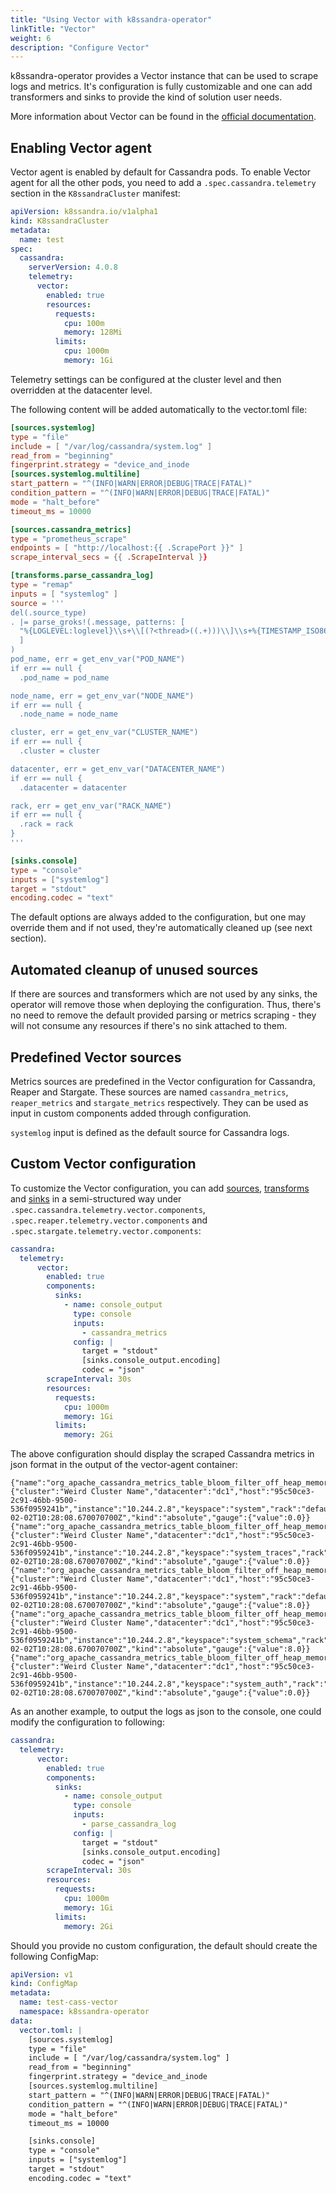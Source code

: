 ```yaml
---
title: "Using Vector with k8ssandra-operator"
linkTitle: "Vector"
weight: 6
description: "Configure Vector"
---
```


k8ssandra-operator provides a Vector instance that can be used to scrape logs and metrics. It's configuration is fully customizable and one can add transformers and sinks to provide the kind of solution user needs.

More information about Vector can be found in the [official documentation](https://vector.dev/docs/).

## Enabling Vector agent

Vector agent is enabled by default for Cassandra pods. To enable Vector agent for all the other pods, you need to add a `.spec.cassandra.telemetry` section in the `K8ssandraCluster` manifest:

```yaml
apiVersion: k8ssandra.io/v1alpha1
kind: K8ssandraCluster
metadata:
  name: test
spec:
  cassandra:
    serverVersion: 4.0.8
    telemetry:
      vector:
        enabled: true
        resources:
          requests:
            cpu: 100m
            memory: 128Mi
          limits:
            cpu: 1000m
            memory: 1Gi
```

Telemetry settings can be configured at the cluster level and then overridden at the datacenter level.

The following content will be added automatically to the vector.toml file:

```toml
[sources.systemlog]
type = "file"
include = [ "/var/log/cassandra/system.log" ]
read_from = "beginning"
fingerprint.strategy = "device_and_inode
[sources.systemlog.multiline]
start_pattern = "^(INFO|WARN|ERROR|DEBUG|TRACE|FATAL)"
condition_pattern = "^(INFO|WARN|ERROR|DEBUG|TRACE|FATAL)"
mode = "halt_before"
timeout_ms = 10000

[sources.cassandra_metrics]
type = "prometheus_scrape"
endpoints = [ "http://localhost:{{ .ScrapePort }}" ]
scrape_interval_secs = {{ .ScrapeInterval }}

[transforms.parse_cassandra_log]
type = "remap"
inputs = [ "systemlog" ]
source = '''
del(.source_type)
. |= parse_groks!(.message, patterns: [
  "%{LOGLEVEL:loglevel}\\s+\\[(?<thread>((.+)))\\]\\s+%{TIMESTAMP_ISO8601:timestamp}\\s+%{JAVACLASS:class}:%{NUMBER:line}\\s+-\\s+(?<message>(.+\\n?)+)",
  ]
)
pod_name, err = get_env_var("POD_NAME")
if err == null {
  .pod_name = pod_name

node_name, err = get_env_var("NODE_NAME")
if err == null {
  .node_name = node_name

cluster, err = get_env_var("CLUSTER_NAME")
if err == null {
  .cluster = cluster

datacenter, err = get_env_var("DATACENTER_NAME")
if err == null {
  .datacenter = datacenter

rack, err = get_env_var("RACK_NAME")
if err == null {
  .rack = rack
}
'''

[sinks.console]
type = "console"
inputs = ["systemlog"]
target = "stdout"
encoding.codec = "text"
```

The default options are always added to the configuration, but one may override them and if not used, they're automatically cleaned up (see next section).

## Automated cleanup of unused sources

If there are sources and transformers which are not used by any sinks, the operator will remove those when deploying the configuration. Thus, there's no need to remove the default provided parsing or metrics scraping - they will not consume any resources if there's no sink attached to them. 

## Predefined Vector sources

Metrics sources are predefined in the Vector configuration for Cassandra, Reaper and Stargate. These sources are named `cassandra_metrics`, `reaper_metrics` and `stargate_metrics` respectively.
They can be used as input in custom components added through configuration.

`systemlog` input is defined as the default source for Cassandra logs.

## Custom Vector configuration

To customize the Vector configuration, you can add [sources](https://vector.dev/docs/reference/configuration/sources/), [transforms](https://vector.dev/docs/reference/configuration/transforms/) and [sinks](https://vector.dev/docs/reference/configuration/sinks/) in a semi-structured way under `.spec.cassandra.telemetry.vector.components`, `.spec.reaper.telemetry.vector.components` and `.spec.stargate.telemetry.vector.components`:

```yaml
cassandra:  
  telemetry:
      vector:
        enabled: true
        components:
          sinks:
            - name: console_output
              type: console
              inputs:
                - cassandra_metrics
              config: |
                target = "stdout"
                [sinks.console_output.encoding]
                codec = "json"
        scrapeInterval: 30s
        resources:
          requests:
            cpu: 1000m
            memory: 1Gi
          limits:
            memory: 2Gi
```

The above configuration should display the scraped Cassandra metrics in json format in the output of the vector-agent container:

```
{"name":"org_apache_cassandra_metrics_table_bloom_filter_off_heap_memory_used","tags":{"cluster":"Weird Cluster Name","datacenter":"dc1","host":"95c50ce3-2c91-46bb-9500-536f0959241b","instance":"10.244.2.8","keyspace":"system","rack":"default","table":"view_builds_in_progress"},"timestamp":"2023-02-02T10:28:08.670070700Z","kind":"absolute","gauge":{"value":0.0}}
{"name":"org_apache_cassandra_metrics_table_bloom_filter_off_heap_memory_used","tags":{"cluster":"Weird Cluster Name","datacenter":"dc1","host":"95c50ce3-2c91-46bb-9500-536f0959241b","instance":"10.244.2.8","keyspace":"system_traces","rack":"default","table":"sessions"},"timestamp":"2023-02-02T10:28:08.670070700Z","kind":"absolute","gauge":{"value":0.0}}
{"name":"org_apache_cassandra_metrics_table_bloom_filter_off_heap_memory_used","tags":{"cluster":"Weird Cluster Name","datacenter":"dc1","host":"95c50ce3-2c91-46bb-9500-536f0959241b","instance":"10.244.2.8","keyspace":"system","rack":"default","table":"local"},"timestamp":"2023-02-02T10:28:08.670070700Z","kind":"absolute","gauge":{"value":8.0}}
{"name":"org_apache_cassandra_metrics_table_bloom_filter_off_heap_memory_used","tags":{"cluster":"Weird Cluster Name","datacenter":"dc1","host":"95c50ce3-2c91-46bb-9500-536f0959241b","instance":"10.244.2.8","keyspace":"system_schema","rack":"default","table":"indexes"},"timestamp":"2023-02-02T10:28:08.670070700Z","kind":"absolute","gauge":{"value":8.0}}
{"name":"org_apache_cassandra_metrics_table_bloom_filter_off_heap_memory_used","tags":{"cluster":"Weird Cluster Name","datacenter":"dc1","host":"95c50ce3-2c91-46bb-9500-536f0959241b","instance":"10.244.2.8","keyspace":"system_auth","rack":"default","table":"network_permissions"},"timestamp":"2023-02-02T10:28:08.670070700Z","kind":"absolute","gauge":{"value":0.0}}
```

As an another example, to output the logs as json to the console, one could modify the configuration to following:

```yaml
cassandra:  
  telemetry:
      vector:
        enabled: true
        components:
          sinks:
            - name: console_output
              type: console
              inputs:
                - parse_cassandra_log
              config: |
                target = "stdout"
                [sinks.console_output.encoding]
                codec = "json"
        scrapeInterval: 30s
        resources:
          requests:
            cpu: 1000m
            memory: 1Gi
          limits:
            memory: 2Gi
```

Should you provide no custom configuration, the default should create the following ConfigMap:

```yaml
apiVersion: v1
kind: ConfigMap
metadata:
  name: test-cass-vector
  namespace: k8ssandra-operator
data:
  vector.toml: |
    [sources.systemlog]
    type = "file"
    include = [ "/var/log/cassandra/system.log" ]
    read_from = "beginning"
    fingerprint.strategy = "device_and_inode
    [sources.systemlog.multiline]
    start_pattern = "^(INFO|WARN|ERROR|DEBUG|TRACE|FATAL)"
    condition_pattern = "^(INFO|WARN|ERROR|DEBUG|TRACE|FATAL)"
    mode = "halt_before"
    timeout_ms = 10000

    [sinks.console]
    type = "console"
    inputs = ["systemlog"]
    target = "stdout"
    encoding.codec = "text"
```